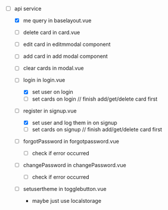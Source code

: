 * [ ] api service

  - [x] me query in baselayout.vue

  - [ ] delete card in card.vue
  - [ ] edit card in editmmodal component
  - [ ] add card in add modal component
  - [ ] clear cards in modal.vue

  - [ ] login in login.vue
    * [x] set user on login
    * [ ] set cards on login // finish add/get/delete card first

  - [ ] register in signup.vue
    * [x] set user and log them in on signup
    * [ ] set cards on signup // finish add/get/delete card first

  - [ ] forgotPassword in forgotpassword.vue
    * [ ] check if error occurred

  - [ ] changePassword in changePassword.vue
    * [ ] check if error occurred

  - [ ] setusertheme in togglebutton.vue
    * maybe just use localstorage